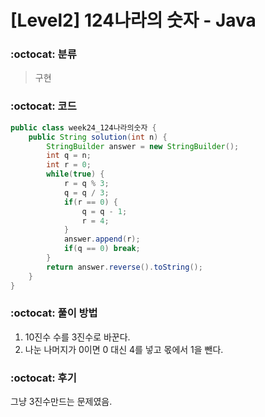 # [Level2] 124나라의 숫자 - Java

###  :octocat: 분류

> 구현

### :octocat: 코드

```java
public class week24_124나라의숫자 {
	public String solution(int n) {
        StringBuilder answer = new StringBuilder();
        int q = n;
        int r = 0;
        while(true) {
        	r = q % 3;
        	q = q / 3;
        	if(r == 0) {
        		q = q - 1;
        		r = 4;
        	}
        	answer.append(r);
        	if(q == 0) break;
        }
        return answer.reverse().toString();
    }
}
```

### :octocat: 풀이 방법

1. 10진수 수를 3진수로 바꾼다.
2. 나눈 나머지가 0이면 0 대신 4를 넣고 몫에서 1을 뺀다.

### :octocat: 후기

그냥 3진수만드는 문제였음.
